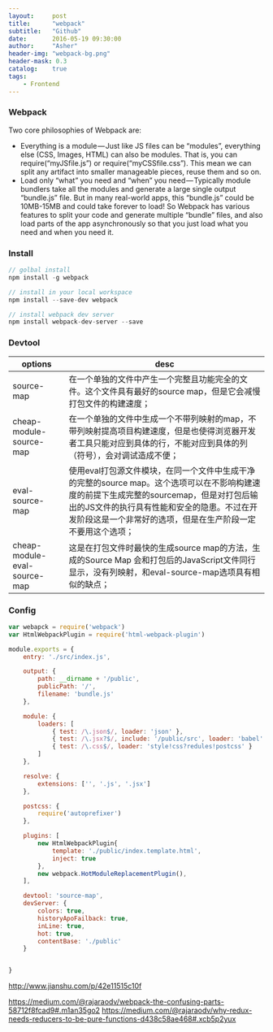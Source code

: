 ```yaml
---
layout:     post
title:      "webpack"
subtitle:   "Github"
date:       2016-05-19 09:30:00
author:     "Asher"
header-img: "webpack-bg.png"
header-mask: 0.3
catalog:    true
tags:
    - Frontend
---
```


### Webpack
Two core philosophies of Webpack are:
* Everything is a module — Just like JS files can be “modules”, everything else (CSS, Images, HTML) can also be modules. That is, you can require(“myJSfile.js”) or require(“myCSSfile.css”). This mean we can split any artifact into smaller manageable pieces, reuse them and so on.
* Load only “what” you need and “when” you need — Typically module bundlers take all the modules and generate a large single output “bundle.js” file. But in many real-world apps, this “bundle.js” could be 10MB-15MB and could take forever to load! So Webpack has various features to split your code and generate multiple “bundle” files, and also load parts of the app asynchronously so that you just load what you need and when you need it.

### Install
```javascript
// golbal install
npm install -g webpack

// install in your local workspace
npm install --save-dev webpack

// install webpack dev server
npm install webpack-dev-server --save
```

### Devtool
| options | desc |
| -------- | ------ |
| source-map | 在一个单独的文件中产生一个完整且功能完全的文件。这个文件具有最好的source map，但是它会减慢打包文件的构建速度；|
| cheap-module-source-map | 在一个单独的文件中生成一个不带列映射的map，不带列映射提高项目构建速度，但是也使得浏览器开发者工具只能对应到具体的行，不能对应到具体的列（符号），会对调试造成不便；|
| eval-source-map | 使用eval打包源文件模块，在同一个文件中生成干净的完整的source map。这个选项可以在不影响构建速度的前提下生成完整的sourcemap，但是对打包后输出的JS文件的执行具有性能和安全的隐患。不过在开发阶段这是一个非常好的选项，但是在生产阶段一定不要用这个选项；|
| cheap-module-eval-source-map | 这是在打包文件时最快的生成source map的方法，生成的Source Map 会和打包后的JavaScript文件同行显示，没有列映射，和eval-source-map选项具有相似的缺点；|

### Config

```javascript
var webapck = require('webpack')
var HtmlWebpackPlugin = require('html-webpack-plugin')

module.exports = {
    entry: './src/index.js',

    output: {
        path: __dirname + '/public',
        publicPath: '/',
        filename: 'bundle.js'
    },

    module: {
        loaders: [
            { test: /\.json$/, loader: 'json' },
            { test: /\.jsx?$/, include: '/public/src', loader: 'babel' },
            { test: /\.css$/, loader: 'style!css?redules!postcss' }
        ]
    },

    resolve: {
        extensions: ['', '.js', '.jsx']
    },

    postcss: {
        require('autoprefixer')
    },

    plugins: [
        new HtmlWebpackPlugin{
            template: './public/index.template.html',
            inject: true
        },
        new webpack.HotModuleReplacementPlugin(),
    ],

    devtool: 'source-map',
    devServer: {
        colors: true,
        historyApoFailback: true,
        inLine: true,
        hot: true,
        contentBase: './public'
    }


}
```


http://www.jianshu.com/p/42e11515c10f

https://medium.com/@rajaraodv/webpack-the-confusing-parts-58712f8fcad9#.m1an35go2
https://medium.com/@rajaraodv/why-redux-needs-reducers-to-be-pure-functions-d438c58ae468#.xcb5p2yux
